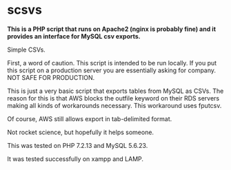 # scsvs
<b>This is a PHP script that runs on Apache2 (nginx is probably fine)
and it provides an interface for MySQL csv exports.
</b>

Simple CSVs.

First, a word of caution.  This script is 
intended to be run locally.  If you put 
this script on a production server you
are essentially asking for company.
NOT SAFE FOR PRODUCTION.

This is just a very basic script that
exports tables from MySQL as CSVs.  The
reason for this is that AWS blocks the
outfile keyword on their RDS servers
making all kinds of workarounds necessary.
This workaround uses fputcsv.

Of course, AWS still allows export in tab-delimited format.

Not rocket science, but hopefully it helps
someone.

This was tested on PHP 7.2.13 and MySQL 5.6.23.

It was tested successfully on xampp and LAMP.
